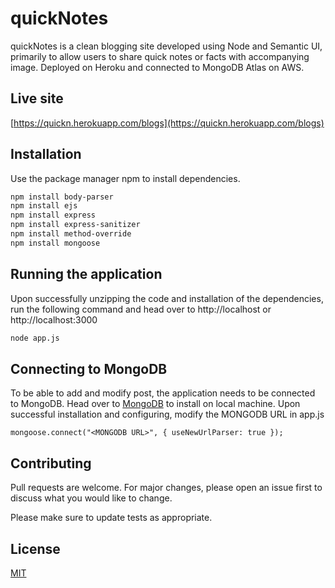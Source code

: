 # quickNotes

quickNotes is a clean blogging site developed using Node and Semantic UI, primarily to allow users to share quick notes or facts with accompanying image. Deployed on Heroku and connected to MongoDB Atlas on AWS.

## Live site

[https://quickn.herokuapp.com/blogs](https://quickn.herokuapp.com/blogs)

## Installation

Use the package manager npm to install dependencies.

```bash
npm install body-parser
npm install ejs
npm install express
npm install express-sanitizer
npm install method-override
npm install mongoose
```

## Running the application

Upon successfully unzipping the code and installation of the dependencies, run the following command and head over to http://localhost or http://localhost:3000

```python
node app.js
```

## Connecting to MongoDB

To be able to add and modify post, the application needs to be connected to MongoDB. Head over to [MongoDB](https://www.mongodb.com/download-center/community) to install on local machine. Upon successful installation and configuring, modify the MONGODB URL in app.js

```
mongoose.connect("<MONGODB URL>", { useNewUrlParser: true });
```

## Contributing
Pull requests are welcome. For major changes, please open an issue first to discuss what you would like to change.

Please make sure to update tests as appropriate.

## License
[MIT](https://choosealicense.com/licenses/mit/)
